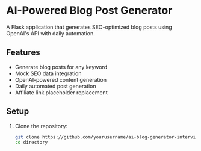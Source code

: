 # AI-Powered Blog Post Generator

A Flask application that generates SEO-optimized blog posts using OpenAI's API with daily automation.

## Features

- Generate blog posts for any keyword
- Mock SEO data integration
- OpenAI-powered content generation
- Daily automated post generation
- Affiliate link placeholder replacement

## Setup

1. Clone the repository:
   ```bash
   git clone https://github.com/yourusername/ai-blog-generator-interview-YourName.git
   cd directory
   ```
